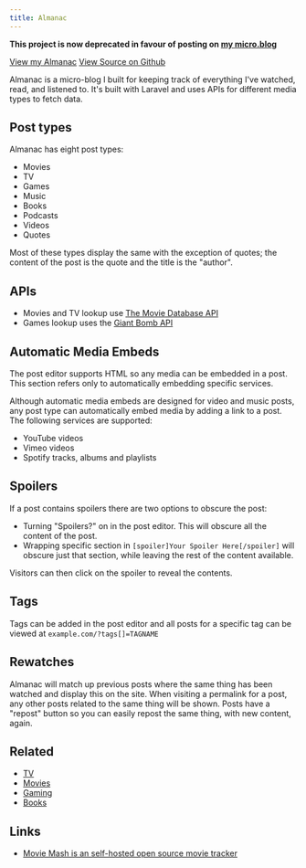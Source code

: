 ```yaml
---
title: Almanac
---
```


**This project is now deprecated in favour of posting on [my micro.blog](https://toot.rknight.me)**

[View my Almanac](https://almanac.rknight.me)
[View Source on Github](https://github.com/rknightuk/almanac)

Almanac is a micro-blog I built for keeping track of everything I've watched, read, and listened to. It's built with Laravel and uses APIs for different media types to fetch data.

## Post types

Almanac has eight post types:

- Movies
- TV
- Games
- Music
- Books
- Podcasts
- Videos
- Quotes

Most of these types display the same with the exception of quotes; the content of the post is the quote and the title is the "author".

## APIs

- Movies and TV lookup use [The Movie Database API](https://www.themoviedb.org)
- Games lookup uses the [Giant Bomb API](https://www.giantbomb.com/api/)

## Automatic Media Embeds

The post editor supports HTML so any media can be embedded in a post. This section refers only to automatically embedding specific services.

Although automatic media embeds are designed for video and music posts, any post type can automatically embed media by adding a link to a post. The following services are supported:

- YouTube videos
- Vimeo videos
- Spotify tracks, albums and playlists

## Spoilers

If a post contains spoilers there are two options to obscure the post:

- Turning "Spoilers?" on in the post editor. This will obscure all the content of the post.
- Wrapping specific section in `[spoiler]Your Spoiler Here[/spoiler]` will obscure just that section, while leaving the rest of the content available.

Visitors can then click on the spoiler to reveal the contents.

## Tags

Tags can be added in the post editor and all posts for a specific tag can be viewed at `example.com/?tags[]=TAGNAME`

## Rewatches

Almanac will match up previous posts where the same thing has been watched and display this on the site. When visiting a permalink for a post, any other posts related to the same thing will be shown. Posts have a "repost" button  so you can easily repost the same thing, with new content, again.

## Related

- [TV](/tv)
- [Movies](/movies)
- [Gaming](/gaming)
- [Books](/books)

## Links

- [Movie Mash is an self-hosted open source movie tracker](https://moviemash.dotenv.dev/)